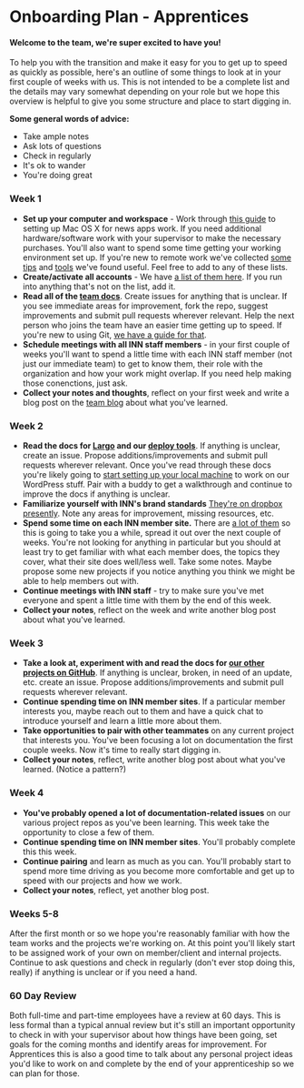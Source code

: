 # Onboarding Plan - Apprentices

#### Welcome to the team, we're super excited to have you!

To help you with the transition and make it easy for you to get up to speed as quickly as possible, here's an outline of some things to look at in your first couple of weeks with us. This is not intended to be a complete list and the details may vary somewhat depending on your role but we hope this overview is helpful to give you some structure and place to start digging in. 

**Some general words of advice:**

- Take ample notes
- Ask lots of questions
- Check in regularly
- It's ok to wander
- You're doing great


### Week 1

- **Set up your computer and workspace** - Work through [this guide](/staffing/onboarding/os-x-setup.md) to setting up Mac OS X for news apps work. If you need additional hardware/software work with your supervisor to make the necessary purchases. You'll also want to spend some time getting your working environment set up. If you're new to remote work we've collected [some tips](/how-we-work/remote-work.md) and [tools](/how-we-work/tools.md) we've found useful. Feel free to add to any of these lists.
- **Create/activate all accounts** - We have [a list of them here](/staffing/onboarding/accounts.md). If you run into anything that's not on the list, add it.
- **Read all of the [team docs](http://github.com/inn/docs)**. Create issues for anything that is unclear. If you see immediate areas for improvement, fork the repo, suggest improvements and submit pull requests wherever relevant. Help the next person who joins the team have an easier time getting up to speed. If you're new to using Git, [we have a guide for that](/how-to-work-with-us/via-github.md).
- **Schedule meetings with all INN staff members** - in your first couple of weeks you'll want to spend a little time with each INN staff member (not just our immediate team) to get to know them, their role with the organization and how your work might overlap. If you need help making those conenctions, just ask.
- **Collect your notes and thoughts**, reflect on your first week and write a blog post on the [team blog](http://nerds.inn.org) about what you've learned.

### Week 2

- **Read the docs for [Largo](http://largo.readthedocs.org) and our [deploy tools](https://github.com/INN/deploy-tools)**. If anything is unclear, create an issue. Propose additions/improvements and submit pull requests wherever relevant. Once you've read through these docs you're likely going to [start setting up your local machine](/projects/largo/umbrella-setup.md) to work on our WordPress stuff. Pair with a buddy to get a walkthrough and continue to improve the docs if anything is unclear.
- **Familiarize yourself with INN's brand standards** [They're on dropbox presently](https://www.dropbox.com/sh/56v93htvxdjkb2w/AACCuFMkIhztqWsBncvMT_rTa?dl=0). Note any areas for improvement, missing resources, etc.
- **Spend some time on each INN member site.** There are [a lot of them](http://inn.org/members) so this is going to take you a while, spread it out over the next couple of weeks. You're not looking for anything in particular but you should at least try to get familiar with what each member does, the topics they cover, what their site does well/less well. Take some notes. Maybe propose some new projects if you notice anything you think we might be able to help members out with.
- **Continue meetings with INN staff** - try to make sure you've met everyone and spent a little time with them by the end of this week.
- **Collect your notes**, reflect on the week and write another blog post about what you've learned.

### Week 3

- **Take a look at, experiment with and read the docs for [our other projects on GitHub](https://github.com/INN)**. If anything is unclear, broken, in need of an update, etc. create an issue. Propose additions/improvements and submit pull requests wherever relevant.
- **Continue spending time on INN member sites**. If a particular member interests you, maybe reach out to them and have a quick chat to introduce yourself and learn a little more about them.
- **Take opportunities to pair with other teammates** on any current project that interests you. You've been focusing a lot on documentation the first couple weeks. Now it's time to really start digging in.
- **Collect your notes**, reflect, write another blog post about what you've learned. (Notice a pattern?)

### Week 4

- **You've probably opened a lot of documentation-related issues** on our various project repos as you've been learning. This week take the opportunity to close a few of them.
- **Continue spending time on INN member sites**. You'll probably complete this this week.
- **Continue pairing** and learn as much as you can. You'll probably start to spend more time driving as you become more comfortable and get up to speed with our projects and how we work.
- **Collect your notes**, reflect, yet another blog post.

### Weeks 5-8

After the first month or so we hope you're reasonably familiar with how the team works and the projects we're working on. At this point you'll likely start to be assigned work of your own on member/client and internal projects. Continue to ask questions and check in regularly (don't ever stop doing this, really) if anything is unclear or if you need a hand.

### 60 Day Review

Both full-time and part-time employees have a review at 60 days. This is less formal than a typical annual review but it's still an important opportunity to check in with your supervisor about how things have been going, set goals for the coming months and identify areas for improvement. For Apprentices this is also a good time to talk about any personal project ideas you'd like to work on and complete by the end of your apprenticeship so we can plan for those.
